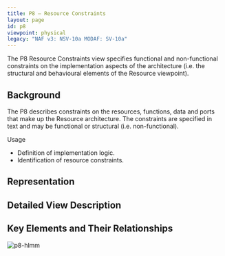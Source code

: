 ```yaml
---
title: P8 – Resource Constraints
layout: page
id: p8
viewpoint: physical
legacy: "NAF v3: NSV-10a MODAF: SV-10a"
---
```



The P8 Resource Constraints view specifies functional and non-functional
constraints on the implementation aspects of the architecture (i.e. the
structural and behavioural elements of the Resource viewpoint).

## Background

The P8 describes constraints on the resources, functions, data and ports
that make up the Resource architecture. The constraints are specified in
text and may be functional or structural (i.e. non-functional).

Usage

-   Definition of implementation logic.
-   Identification of resource constraints.

## Representation

## Detailed View Description

## Key Elements and Their Relationships

![p8-hlmm](http://nafdocs.org/wp-content/uploads/2013/06/p8-hlmm.png)


